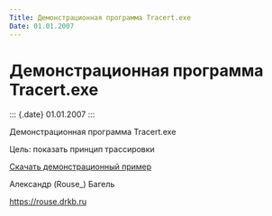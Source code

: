 ```yaml
---
Title: Демонстрационная программа Tracert.exe
Date: 01.01.2007
---
```



Демонстрационная программа Tracert.exe
======================================

::: {.date}
01.01.2007
:::

Демонстрационная программа Tracert.exe

Цель: показать принцип трассировки

[Скачать демонстрационный пример](/zip/tracert.zip)

Александр (Rouse\_) Багель

<https://rouse.drkb.ru>
